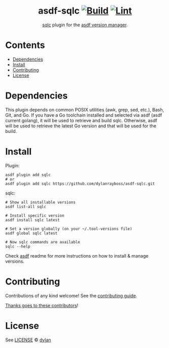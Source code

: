 <div align="center">

# asdf-sqlc [![Build](https://github.com/dylanrayboss/asdf-sqlc/actions/workflows/build.yml/badge.svg)](https://github.com/dylanrayboss/asdf-sqlc/actions/workflows/build.yml) [![Lint](https://github.com/dylanrayboss/asdf-sqlc/actions/workflows/lint.yml/badge.svg)](https://github.com/dylanrayboss/asdf-sqlc/actions/workflows/lint.yml)

[sqlc](https://docs.sqlc.dev/en/latest/index.html) plugin for the [asdf version manager](https://asdf-vm.com).

</div>

# Contents

- [Dependencies](#dependencies)
- [Install](#install)
- [Contributing](#contributing)
- [License](#license)

# Dependencies

This plugin depends on common POSIX utilities (awk, grep, sed, etc.), Bash, Git, and Go. If you have a Go toolchain installed and selected via asdf (asdf current golang), it will be used to retrieve and build sqlc. Otherwise, asdf will be used to retrieve the latest Go version and that will be used for the build.

# Install

Plugin:

```shell
asdf plugin add sqlc
# or
asdf plugin add sqlc https://github.com/dylanrayboss/asdf-sqlc.git
```

sqlc:

```shell
# Show all installable versions
asdf list-all sqlc

# Install specific version
asdf install sqlc latest

# Set a version globally (on your ~/.tool-versions file)
asdf global sqlc latest

# Now sqlc commands are available
sqlc --help
```

Check [asdf](https://github.com/asdf-vm/asdf) readme for more instructions on how to
install & manage versions.

# Contributing

Contributions of any kind welcome! See the [contributing guide](contributing.md).

[Thanks goes to these contributors](https://github.com/dylanrayboss/asdf-sqlc/graphs/contributors)!

# License

See [LICENSE](LICENSE) © [dylan](https://github.com/dylanrayboss/)
